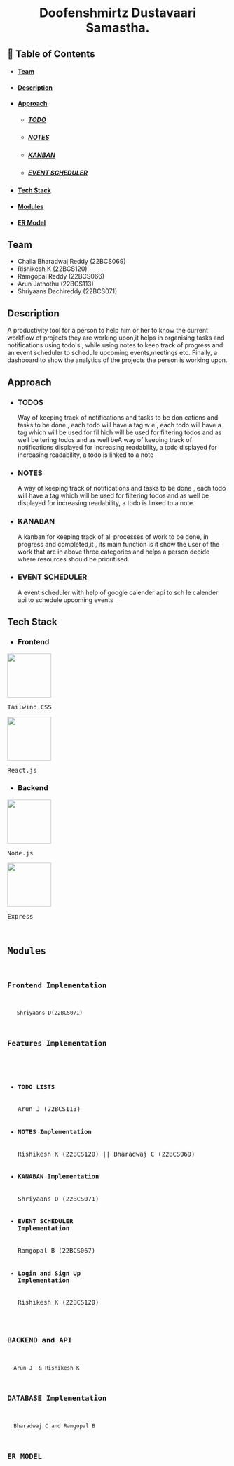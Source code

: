 <h1 align="center">
Doofenshmirtz Dustavaari Samastha.  
</h1>

## 🚩 Table of Contents

* #### [Team](#-team)
* #### [Description](#-project-description)
* #### [Approach](#-approach)
     * ##### [TODO](#-todo)
     * ##### [NOTES](#-notes)
     * ##### [KANBAN](#-kanban)
     * ##### [EVENT SCHEDULER](#-event-scheduler)
* #### [Tech Stack](#-tech-stack)
* #### [Modules](#-modules)
* #### [ER Model](#-er-model)


## Team
* Challa Bharadwaj Reddy (22BCS069)
* Rishikesh K (22BCS120)
* Ramgopal Reddy (22BCS066)
* Arun Jathothu (22BCS113)
* Shriyaans Dachireddy (22BCS071)

## Description
A productivity tool for a person to help him or her to know the current workflow of projects they are working upon,it helps in organising  tasks and notifications using todo's , while using notes to keep track of progress and  an event scheduler to schedule upcoming  events,meetings etc. Finally, a dashboard to show the analytics of the projects the person is working upon. 

## Approach

* ### TODOS
  Way of keeping track of notifications and tasks to be don cations and tasks to be done , each todo will have a tag w e , each todo will have a tag which will be used for fil hich will be used for filtering todos and as well be tering todos and as well beA way of keeping track of notifications displayed for increasing readability, a todo displayed for increasing  readability, a todo is linked to a note

* ### NOTES
  A way of keeping track of notifications and tasks to be done , each todo will have a tag which will be used for filtering todos and as well be displayed for increasing readability, a todo  is linked to a note.

* ### KANABAN
  A kanban for keeping track of all processes of work to be done, in progress and completed,it , its main function is it show the user of the work that are in above three categories and helps a person decide where resources should be prioritised.

* ### EVENT SCHEDULER
  A event scheduler with help of google calender api to sch le calender api to schedule upcoming events

## Tech Stack

* ### Frontend 

<img src='https://user-images.githubusercontent.com/25181517/202896760-337261ed-ee92-4979-84c4-d4b829c7355d.png' width='100'>
<pre>Tailwind CSS</pre>

<img src='https://user-images.githubusercontent.com/25181517/183897015-94a058a6-b86e-4e42-a37f-bf92061753e5.png' width='100'>
<pre>React.js</pre>

* ### Backend 

<img src='https://user-images.githubusercontent.com/25181517/183568594-85e280a7-0d7e-4d1a-9028-c8c2209e073c.png' width='100'>

<pre>Node.js</pre>


<img src='https://user-images.githubusercontent.com/25181517/183859966-a3462d8d-1bc7-4880-b353-e2cbed900ed6.png' width='100'>
<pre>Express<pre>


## Modules

### Frontend Implementation
       Shriyaans D(22BCS071)

### Features Implementation
- ####  TODO LISTS
  Arun J (22BCS113)
- ####  NOTES Implementation
  Rishikesh K (22BCS120) || Bharadwaj C (22BCS069)
- ####  KANABAN Implementation
  Shriyaans D (22BCS071)
- ####  EVENT SCHEDULER Implementation
  Ramgopal B (22BCS067)
- #### Login and Sign  Up Implementation
  Rishikesh K (22BCS120)

### BACKEND and API
      Arun J  & Rishikesh K 

### DATABASE Implementation
      Bharadwaj C and Ramgopal B

### ER MODEL



